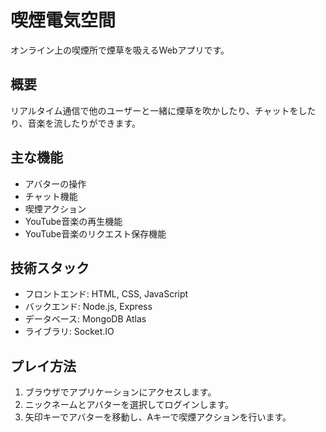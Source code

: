 # 喫煙電気空間

オンライン上の喫煙所で煙草を吸えるWebアプリです。

## 概要

リアルタイム通信で他のユーザーと一緒に煙草を吹かしたり、チャットをしたり、音楽を流したりができます。

## 主な機能

- アバターの操作
- チャット機能
- 喫煙アクション
- YouTube音楽の再生機能
- YouTube音楽のリクエスト保存機能

## 技術スタック

- フロントエンド: HTML, CSS, JavaScript
- バックエンド: Node.js, Express
- データベース: MongoDB Atlas
- ライブラリ: Socket.IO

## プレイ方法

1. ブラウザでアプリケーションにアクセスします。
2. ニックネームとアバターを選択してログインします。
3. 矢印キーでアバターを移動し、Aキーで喫煙アクションを行います。